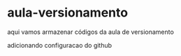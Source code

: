 # aula-versionamento
aqui vamos armazenar códigos da aula de versionamento

adicionando configuracao do github